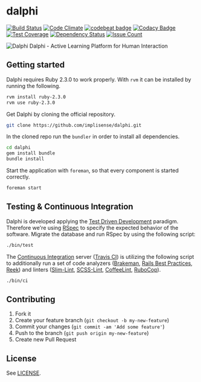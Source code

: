 # dalphi

[![Build Status](https://travis-ci.org/implisense/dalphi.svg?branch=master)](https://travis-ci.org/implisense/dalphi)
[![Code Climate](https://codeclimate.com/github/implisense/dalphi/badges/gpa.svg)](https://codeclimate.com/github/implisense/dalphi)
[![codebeat badge](https://codebeat.co/badges/c3c6b8d5-8ef4-4a81-9d37-6ee06383fc85)](https://codebeat.co/projects/github-com-implisense-dalphi)
[![Codacy Badge](https://api.codacy.com/project/badge/grade/312f3902da6d4e0687483b51a8bcbe4c)](https://www.codacy.com/app/robert_10/dalphi)
[![Test Coverage](https://codeclimate.com/github/implisense/dalphi/badges/coverage.svg)](https://codeclimate.com/github/implisense/dalphi/coverage)
[![Dependency Status](https://gemnasium.com/implisense/dalphi.svg)](https://gemnasium.com/implisense/dalphi)
[![Issue Count](https://codeclimate.com/github/implisense/dalphi/badges/issue_count.svg)](https://codeclimate.com/github/implisense/dalphi)

![Dalphi](https://raw.githubusercontent.com/implisense/dalphi/master/app/assets/images/dalphi-logo.png)
Dalphi - Active Learning Platform for Human Interaction

## Getting started

Dalphi requires Ruby 2.3.0 to work properly.
With `rvm` it can be installed by running the following.

```bash
rvm install ruby-2.3.0
rvm use ruby-2.3.0
```

Get Dalphi by cloning the official repository.

```bash
git clone https://github.com/implisense/dalphi.git
```

In the cloned repo run the `bundler` in order to install all dependencies.

```bash
cd dalphi
gem install bundle
bundle install
```

Start the application with `foreman`, so that every component is started correctly.

```bash
foreman start
```

## Testing & Continuous Integration

Dalphi is developed applying the [Test Driven Development](https://en.wikipedia.org/wiki/Test-driven_development) paradigm. Therefore we're using [RSpec](https://en.wikipedia.org/wiki/RSpec) to specify the expected behavior of the software. Migrate the database and run RSpec by using the following script:

```bash
./bin/test
```

The [Continuous Integration](https://en.wikipedia.org/wiki/Continuous_integration) server ([Travis CI](https://travis-ci.org/)) is utilizing the following script to additionally run a set of code analyzers ([Brakeman](http://brakemanscanner.org/), [Rails Best Practices](http://rails-bestpractices.com/), [Reek](https://github.com/troessner/reek)) and linters ([Slim-Lint](https://github.com/sds/slim-lint), [SCSS-Lint](https://github.com/brigade/scss-lint), [CoffeeLint](http://www.coffeelint.org/), [RuboCop](https://github.com/bbatsov/rubocop)).

```bash
./bin/ci
```

## Contributing

1. Fork it
2. Create your feature branch (`git checkout -b my-new-feature`)
3. Commit your changes (`git commit -am 'Add some feature'`)
4. Push to the branch (`git push origin my-new-feature`)
5. Create new Pull Request

## License

See [LICENSE](https://raw.githubusercontent.com/implisense/dalphi/master/LICENSE).
